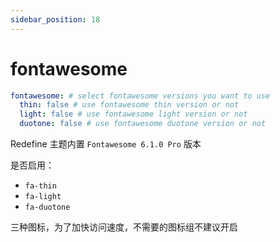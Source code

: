 ```yaml
---
sidebar_position: 18
---
```



# fontawesome

```yaml
fontawesome: # select fontawesome versions you want to use
  thin: false # use fontawesome thin version or not
  light: false # use fontawesome light version or not
  duotone: false # use fontawesome duotone version or not
```

Redefine 主题内置 `Fontawesome 6.1.0 Pro` 版本

是否启用：

- `fa-thin`
- `fa-light`
- `fa-duotone`

三种图标，为了加快访问速度，不需要的图标组不建议开启